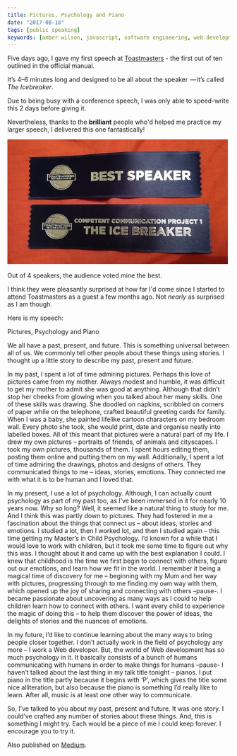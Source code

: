 ```yaml
---
title: Pictures, Psychology and Piano
date: "2017-08-18"
tags: [public speaking]
keywords: [amber wilson, javascript, software engineering, web development, coding,writing]
---
```


Five days ago, I gave my first speech at [Toastmasters](http://brightonandhovespeakersclub.com/) - the first out of ten outlined in the official manual.

It’s 4–6 minutes long and designed to be all about the speaker  — it’s called _The Icebreaker_.

Due to being busy with a conference speech, I was only able to speed-write this 2 days before giving it.

Nevertheless, thanks to the **brilliant** people who'd helped me practice my larger speech, I delivered this one fantastically!

![best speaker award](img/best-speaker.jpg)

Out of 4 speakers, the audience voted mine the best.

I think they were pleasantly surprised at how far I'd come since I started to attend Toastmasters as a guest a few months ago. Not _nearly_ as surprised as I am though.

Here is my speech:

Pictures, Psychology and Piano

We all have a past, present, and future. This is something universal between all of us. We commonly tell other people about these things using stories. I thought up a little story to describe my past, present and future.

In my past, I spent a lot of time admiring pictures. Perhaps this love of pictures came from my mother. Always modest and humble, it was difficult to get my mother to admit she was good at anything. Although that didn’t stop her cheeks from glowing when you talked about her many skills. One of these skills was drawing. She doodled on napkins, scribbled on corners of paper while on the telephone, crafted beautiful greeting cards for family. When I was a baby, she painted lifelike cartoon characters on my bedroom wall. Every photo she took, she would print, date and organise neatly into labelled boxes. All of this meant that pictures were a natural part of my life. I drew my own pictures – portraits of friends, of animals and cityscapes. I took my own pictures, thousands of them. I spent hours editing them, posting them online and putting them on my wall. Additionally, I spent a lot of time admiring the drawings, photos and designs of others. They communicated things to me – ideas, stories, emotions. They connected me with what it is to be human and I loved that.

In my present, I use a lot of psychology. Although, I can actually count psychology as part of my past too, as I’ve been immersed in it for nearly 10 years now. Why so long? Well, it seemed like a natural thing to study for me. And I think this was partly down to pictures. They had fostered in me a fascination about the things that connect us – about ideas, stories and emotions. I studied a lot, then I worked lot, and then I studied again – this time getting my Master’s in Child Psychology. I’d known for a while that I would love to work with children, but it took me some time to figure out why this was. I thought about it and came up with the best explanation I could. I knew that childhood is the time we first begin to connect with others, figure out our emotions, and learn how we fit in the world. I remember it being a magical time of discovery for me – beginning with my Mum and her way with pictures, progressing through to me finding my own way with them, which opened up the joy of sharing and connecting with others –pause-. I became passionate about uncovering as many ways as I could to help children learn how to connect with others. I want every child to experience the magic of doing this – to help them discover the power of ideas, the delights of stories and the nuances of emotions.

In my future, I’d like to continue learning about the many ways to bring people closer together. I don’t actually work in the field of psychology any more – I work a Web developer. But, the world of Web development has so much psychology in it. It basically consists of a bunch of humans communicating with humans in order to make things for humans –pause- I haven’t talked about the last thing in my talk title tonight – pianos. I put piano in the title partly because it begins with ‘P’, which gives the title some nice alliteration, but also because the piano is something I’d really like to learn. After all, music is at least one other way to communicate.

So, I’ve talked to you about my past, present and future. It was one story. I could’ve crafted any number of stories about these things. And, this is something I might try. Each would be a piece of me I could keep forever. I encourage you to try it.

Also published on <a href="https://medium.com/@ambrwlsn90/pictures-psychology-and-piano-a2a5e986b924">Medium</a>.